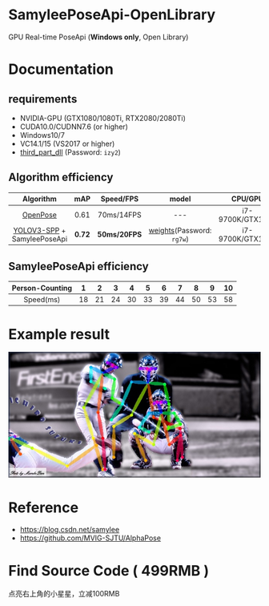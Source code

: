 # SamyleePoseApi-OpenLibrary
GPU Real-time PoseApi (**Windows only**, Open Library)

# Documentation
## requirements
* NVIDIA-GPU (GTX1080/1080Ti, RTX2080/2080Ti)
* CUDA10.0/CUDNN7.6 (or higher)
* Windows10/7
* VC14.1/15 (VS2017 or higher)
* [third_part_dll](https://pan.baidu.com/s/12OXitndIZf-s8gWs2kl1jw) (Password: `izy2`)

## Algorithm efficiency
|Algorithm|mAP|Speed/FPS|model|CPU/GPU|
|:------:|:------:|:------:|:------:|:------:|
|[OpenPose](https://github.com/CMU-Perceptual-Computing-Lab/openpose)|0.61|70ms/14FPS|---|i7-9700K/GTX1080|
|[YOLOV3-SPP](https://github.com/pjreddie/darknet) + SamyleePoseApi|**0.72**|**50ms/20FPS**|[weights](https://pan.baidu.com/s/1DtfEOWKll4EsI-K9n7yd0A)(Password: `rg7w`)|i7-9700K/GTX1080 |

## SamyleePoseApi efficiency
|Person-Counting|1|2|3|4|5|6|7|8|9|10|
|:--:|:--:|:--:|:--:|:--:|:--:|:--:|:--:|:--:|:--:|:--:|
|Speed(ms)|18|21|24|30|33|39|44|50|53|58|

# Example result
![](imgs/demo.jpg)  

# Reference
* https://blog.csdn.net/samylee
* https://github.com/MVIG-SJTU/AlphaPose

# Find Source Code ( 499RMB )  
点亮右上角的小星星，立减100RMB
